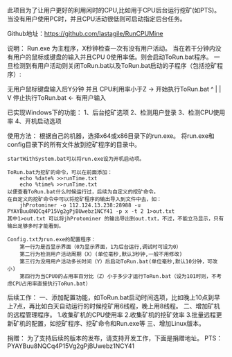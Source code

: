 此项目为了让用户更好的利用闲时的CPU,比如用于CPU后台运行挖矿(如PTS)。
当没有用户使用PC时，并且CPU活动很低则可启动指定后台任务。

Github地址：https://github.com/lastagile/RunCPUMine

说明：
Run.exe 为主程序，X秒钟检查一次有没有用户活动。
当在若干分钟内没有用户的鼠标或键盘的输入并且CPU 0使用率低。则会启动ToRun.bat程序。
一旦检测到有用户活动则关闭ToRun.bat以及ToRun.bat启动的子程序（包括挖矿程序）:

   无用户鼠标键盘输入后Y分钟 并且
          CPU利用率小于Z            ->     开始执行ToRun.bat
				^                                  |
				|                                  V
		停止执行ToRun.bat           <-       有用户输入

已实现Windows下的功能：
	1、后台挖矿选项
	2、检测用户登录
	3、检测CPU使用率
	4、开机启动选项
		
使用方法：
	根据自己的机器，选择x64或x86目录下的run.exe。
	将run.exe和config目录下的所有文件放到挖矿程序的目录中。

	startWithSystem.bat可以将run.exe设为开机启动项。

	ToRun.bat为挖矿的命令，可以在前面添加：
		echo %date% >>runTime.txt
		echo %time% >>runTime.txt
	以便查看ToRun.bat什么时候运行过，后续为自定义的挖矿命令。
	在自定义的挖矿命令中可以将挖矿程序的输出导入到文件中去，如：
		jhProtominer -o 112.124.13.238:28988 -u PYAYBuu8NQCq4P15Vg2gPjBUwebz1NCY41 -p x -t 2 1>out.txt 
	其中1>out.txt 可以将jhProtominer 的输出导出到out.txt，不过，不能立马显示，只有输出足够多时才能看到。

	Config.txt为run.exe的配置程序：
		第一行为是否显示界面（0为显示界面，1为后台运行,调试时可设为0）
		第二行为检测用户活动周期（X）(单位毫秒,默认3秒钟,一般不用修改)
		第三行为没用用户活动多长时间（Y）后启动ToRun.bat(单位毫秒,默认10分钟，可改小)
		第四行为当CPU0的占用率百分比（Z）小于多少才运行ToRun.bat（设为101时则，不考虑CPU占用率直接执行ToRun.bat）

后续工作：
一、添加配置功能，如ToRun.bat启动时间选项，比如晚上10点到早上7点，再比如白天自动运行的时候挖矿用6线程，晚上用8线程。
二、增加矿机的远程管理程序。
	1.收集矿机的CPU使用率
	2.收集矿机的挖矿效率
	3.批量远程更新矿机的配置，如挖矿程序、挖矿命令和Run.exe等
三、增加Linux版本。

捐赠：
为了支持后续的版本的发布，请支持开发工作，下面是捐赠地址。
	PTS：
	PYAYBuu8NQCq4P15Vg2gPjBUwebz1NCY41
	
	
